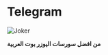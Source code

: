 # Telegram
![Joker]([https://i.ibb.co/wcW2S4d/Ephoto360-com-163942f57f3305.jpg](https://graph.org/file/acd366144fb702ae2bd25.jpg)https://graph.org/file/acd366144fb702ae2bd25.jpg)

**من افضل سورسات اليوزر بوت العربية**



